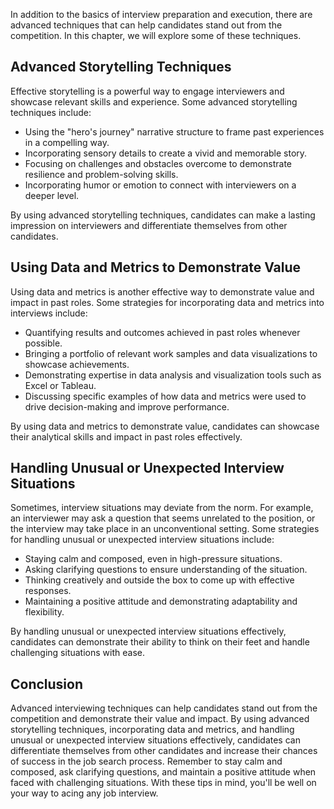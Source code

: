 
In addition to the basics of interview preparation and execution, there are advanced techniques that can help candidates stand out from the competition. In this chapter, we will explore some of these techniques.

Advanced Storytelling Techniques
--------------------------------

Effective storytelling is a powerful way to engage interviewers and showcase relevant skills and experience. Some advanced storytelling techniques include:

* Using the "hero's journey" narrative structure to frame past experiences in a compelling way.
* Incorporating sensory details to create a vivid and memorable story.
* Focusing on challenges and obstacles overcome to demonstrate resilience and problem-solving skills.
* Incorporating humor or emotion to connect with interviewers on a deeper level.

By using advanced storytelling techniques, candidates can make a lasting impression on interviewers and differentiate themselves from other candidates.

Using Data and Metrics to Demonstrate Value
-------------------------------------------

Using data and metrics is another effective way to demonstrate value and impact in past roles. Some strategies for incorporating data and metrics into interviews include:

* Quantifying results and outcomes achieved in past roles whenever possible.
* Bringing a portfolio of relevant work samples and data visualizations to showcase achievements.
* Demonstrating expertise in data analysis and visualization tools such as Excel or Tableau.
* Discussing specific examples of how data and metrics were used to drive decision-making and improve performance.

By using data and metrics to demonstrate value, candidates can showcase their analytical skills and impact in past roles effectively.

Handling Unusual or Unexpected Interview Situations
---------------------------------------------------

Sometimes, interview situations may deviate from the norm. For example, an interviewer may ask a question that seems unrelated to the position, or the interview may take place in an unconventional setting. Some strategies for handling unusual or unexpected interview situations include:

* Staying calm and composed, even in high-pressure situations.
* Asking clarifying questions to ensure understanding of the situation.
* Thinking creatively and outside the box to come up with effective responses.
* Maintaining a positive attitude and demonstrating adaptability and flexibility.

By handling unusual or unexpected interview situations effectively, candidates can demonstrate their ability to think on their feet and handle challenging situations with ease.

Conclusion
----------

Advanced interviewing techniques can help candidates stand out from the competition and demonstrate their value and impact. By using advanced storytelling techniques, incorporating data and metrics, and handling unusual or unexpected interview situations effectively, candidates can differentiate themselves from other candidates and increase their chances of success in the job search process. Remember to stay calm and composed, ask clarifying questions, and maintain a positive attitude when faced with challenging situations. With these tips in mind, you'll be well on your way to acing any job interview.

